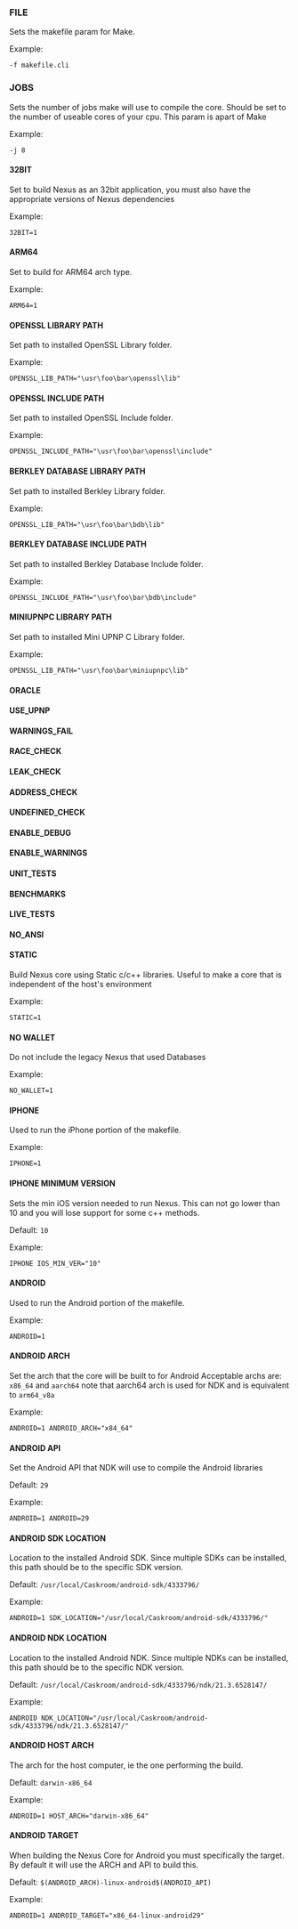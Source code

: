 ### FILE

Sets the makefile param for Make.

Example:

```
-f makefile.cli
```

### JOBS

Sets the number of jobs make will use to compile the core. Should be set to the number of useable cores of your cpu.
This param is apart of Make

Example:

```
-j 8
```

#### 32BIT

Set to build Nexus as an 32bit application, you must also have the appropriate versions of Nexus dependencies

Example:

```
32BIT=1
```

#### ARM64

Set to build for ARM64 arch type.

Example:

```
ARM64=1
```

#### OPENSSL LIBRARY PATH

Set path to installed OpenSSL Library folder.

Example:

```
OPENSSL_LIB_PATH="\usr\foo\bar\openssl\lib"
```

#### OPENSSL INCLUDE PATH

Set path to installed OpenSSL Include folder.

Example:

```
OPENSSL_INCLUDE_PATH="\usr\foo\bar\openssl\include"
```

#### BERKLEY DATABASE LIBRARY PATH

Set path to installed Berkley Library folder.

Example:

```
OPENSSL_LIB_PATH="\usr\foo\bar\bdb\lib"
```

#### BERKLEY DATABASE INCLUDE PATH

Set path to installed Berkley Database Include folder.

Example:

```
OPENSSL_INCLUDE_PATH="\usr\foo\bar\bdb\include"
```

#### MINIUPNPC LIBRARY PATH

Set path to installed Mini UPNP C Library folder.

Example:

```
OPENSSL_LIB_PATH="\usr\foo\bar\miniupnpc\lib"
```

#### ORACLE

#### USE_UPNP

#### WARNINGS_FAIL

#### RACE_CHECK

#### LEAK_CHECK

#### ADDRESS_CHECK

#### UNDEFINED_CHECK

#### ENABLE_DEBUG

#### ENABLE_WARNINGS

#### UNIT_TESTS

#### BENCHMARKS

#### LIVE_TESTS

#### NO_ANSI

#### STATIC

Build Nexus core using Static c/c++ libraries. Useful to make a core that is independent of the host's environment

Example:

```
STATIC=1
```

#### NO WALLET

Do not include the legacy Nexus that used Databases

Example:

```
NO_WALLET=1
```

#### IPHONE

Used to run the iPhone portion of the makefile.

Example:

```
IPHONE=1
```

#### IPHONE MINIMUM VERSION

Sets the min iOS version needed to run Nexus. This can not go lower than 10 and you will lose support for some c++ methods.

Default: `10`

Example:

```
IPHONE IOS_MIN_VER="10"
```

#### ANDROID

Used to run the Android portion of the makefile.

Example:

```
ANDROID=1
```

#### ANDROID ARCH

Set the arch that the core will be built to for Android
Acceptable archs are: `x86_64` and `aarch64`
note that aarch64 arch is used for NDK and is equivalent to `arm64_v8a`

Example:

```
ANDROID=1 ANDROID_ARCH="x84_64"
```

#### ANDROID API

Set the Android API that NDK will use to compile the Android libraries

Default: `29`

Example:

```
ANDROID=1 ANDROID=29
```

#### ANDROID SDK LOCATION

Location to the installed Android SDK. Since multiple SDKs can be installed, this path should be to the specific SDK version.

Default: `/usr/local/Caskroom/android-sdk/4333796/`

Example:

```
ANDROID=1 SDK_LOCATION="/usr/local/Caskroom/android-sdk/4333796/"
```

#### ANDROID NDK LOCATION

Location to the installed Android NDK. Since multiple NDKs can be installed, this path should be to the specific NDK version.

Default: `/usr/local/Caskroom/android-sdk/4333796/ndk/21.3.6528147/`

Example:

```
ANDROID NDK_LOCATION="/usr/local/Caskroom/android-sdk/4333796/ndk/21.3.6528147/"
```

#### ANDROID HOST ARCH

The arch for the host computer, ie the one performing the build.

Default: `darwin-x86_64`

Example:

```
ANDROID=1 HOST_ARCH="darwin-x86_64"
```

#### ANDROID TARGET

When building the Nexus Core for Android you must specifically the target. By default it will use the ARCH and API to build this.

Default: `$(ANDROID_ARCH)-linux-android$(ANDROID_API)`

Example:

```
ANDROID=1 ANDROID_TARGET="x86_64-linux-android29"
```
